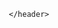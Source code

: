 <!DOCTYPE html>
<html lang="en">
<head>
    <meta charset="UTF-8">
    <meta http-equiv="X-UA-Compatible" content="IE=edge">
    <meta name="viewport" content="width=device-width, initial-scale=1.0">
    <title>Document</title>
</head>
<body>
    <header>
    <nav>
        <img src="logo/png-transparent-decal-sticker-engraving-maya-civilization-pattern-others-sticker-black-engraving-thumbnail-removebg-preview - Acceso directo.lnk " alt="">
    </nav>
    






    </header>
    
</body>
</html>
